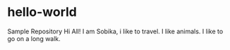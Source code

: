 # hello-world
Sample Repository
Hi All!
I am Sobika, i like to travel. I like animals. I like to go on a long walk.

